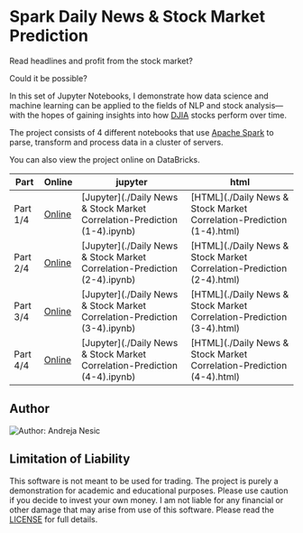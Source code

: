 # Spark Daily News & Stock Market Prediction

Read headlines and profit from the stock market?

Could it be possible?

In this set of Jupyter Notebooks, I demonstrate how data science and machine learning can be applied to the fields of NLP and stock analysis—with the hopes of gaining insights into how [DJIA](https://en.wikipedia.org/wiki/Dow_Jones_Industrial_Average) stocks perform over time.

The project consists of 4 different notebooks that use [Apache Spark](https://spark.apache.org/) to parse, transform and process data in a cluster of servers.

You can also view the project online on DataBricks.

| Part     | Online                                                       | jupyter                                                      | html                                                         |
| -------- | ------------------------------------------------------------ | ------------------------------------------------------------ | ------------------------------------------------------------ |
| Part 1/4 | [Online](https://databricks-prod-cloudfront.cloud.databricks.com/public/4027ec902e239c93eaaa8714f173bcfc/1993205155917960/4235175522479674/6079964132923530/latest.html) | [Jupyter](./Daily News & Stock Market Correlation-Prediction (1-4).ipynb) | [HTML](./Daily News & Stock Market Correlation-Prediction (1-4).html) |
| Part 2/4 | [Online](https://databricks-prod-cloudfront.cloud.databricks.com/public/4027ec902e239c93eaaa8714f173bcfc/1993205155917960/4235175522479872/6079964132923530/latest.html) | [Jupyter](./Daily News & Stock Market Correlation-Prediction (2-4).ipynb) | [HTML](./Daily News & Stock Market Correlation-Prediction (2-4).html) |
| Part 3/4 | [Online](https://databricks-prod-cloudfront.cloud.databricks.com/public/4027ec902e239c93eaaa8714f173bcfc/1993205155917960/4235175522480070/6079964132923530/latest.html) | [Jupyter](./Daily News & Stock Market Correlation-Prediction (3-4).ipynb) | [HTML](./Daily News & Stock Market Correlation-Prediction (3-4).html) |
| Part 4/4 | [Online]()                                                   | [Jupyter](./Daily News & Stock Market Correlation-Prediction (4-4).ipynb) | [HTML](./Daily News & Stock Market Correlation-Prediction (4-4).html) |

## Author

![Author: Andreja Nesic](https://andrejanesic.com/git-signature-sm.png)

## Limitation of Liability

This software is not meant to be used for trading. The project is purely a demonstration for academic and educational purposes. Please use caution if you decide to invest your own money. I am not liable for any financial or other damage that may arise from use of this software. Please read the [LICENSE](./LICENSE) for full details.
